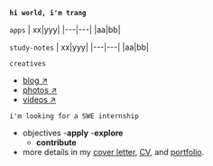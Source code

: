 **`hi world, i'm trang`**

`apps`
| xx|yyy|
|---|---|
|aa|bb|

`study-notes`
| xx|yyy|
|---|---|
|aa|bb|

`creatives`
  - [blog ↗]()
  - [photos ↗]()
  - [videos ↗]()

`i'm looking for a SWE internship`
- objectives
  -**apply**
  -**explore** 
  - **contribute**
- more details in my [cover letter](), [CV](), and [portfolio]().


